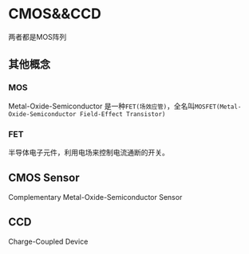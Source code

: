 # CMOS&&CCD
两者都是MOS阵列
## 其他概念
### MOS
Metal-Oxide-Semiconductor
是一种`FET(场效应管)`，全名叫`MOSFET(Metal-Oxide-Semiconductor Field-Effect Transistor)`
### FET
半导体电子元件，利用电场来控制电流通断的开关。
## CMOS Sensor
Complementary Metal-Oxide-Semiconductor Sensor

## CCD
Charge-Coupled Device

